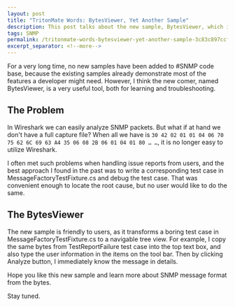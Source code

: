 ```yaml
---
layout: post
title: "TritonMate Words: BytesViewer, Yet Another Sample"
description: This post talks about the new sample, BytesViewer, which is a very useful tool for learning and troubleshooting.
tags: SNMP
permalink: /tritonmate-words-bytesviewer-yet-another-sample-3c83c897ccf7
excerpt_separator: <!--more-->
---
```

For a very long time, no new samples have been added to #SNMP code base, because the existing samples already demonstrate most of the features a developer might need. However, I think the new comer, named BytesViewer, is a very useful tool, both for learning and troubleshooting.
<!--more-->

## The Problem
In Wireshark we can easily analyze SNMP packets. But what if at hand we don't have a full capture file? When all we have is `30 42 02 01 01 04 06 70 75 62 6C 69 63 A4 35 06 08 2B 06 01 04 01 80 … …`, it is no longer easy to utilize Wireshark.

I often met such problems when handling issue reports from users, and the best approach I found in the past was to write a corresponding test case in MessageFactoryTestFixture.cs and debug the test case. That was convenient enough to locate the root cause, but no user would like to do the same.

## The BytesViewer
The new sample is friendly to users, as it transforms a boring test case in MessageFactoryTestFixture.cs to a navigable tree view. For example, I copy the same bytes from TestReportFailure test case into the top text box, and also type the user information in the items on the tool bar. Then by clicking Analyze button, I immediately know the message in details.

Hope you like this new sample and learn more about SNMP message format from the bytes.

Stay tuned.
